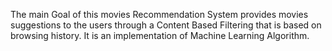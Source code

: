 The main Goal of this movies Recommendation System provides movies suggestions to the users through a Content Based Filtering that is based on browsing history.
 It is an implementation of Machine Learning Algorithm.
